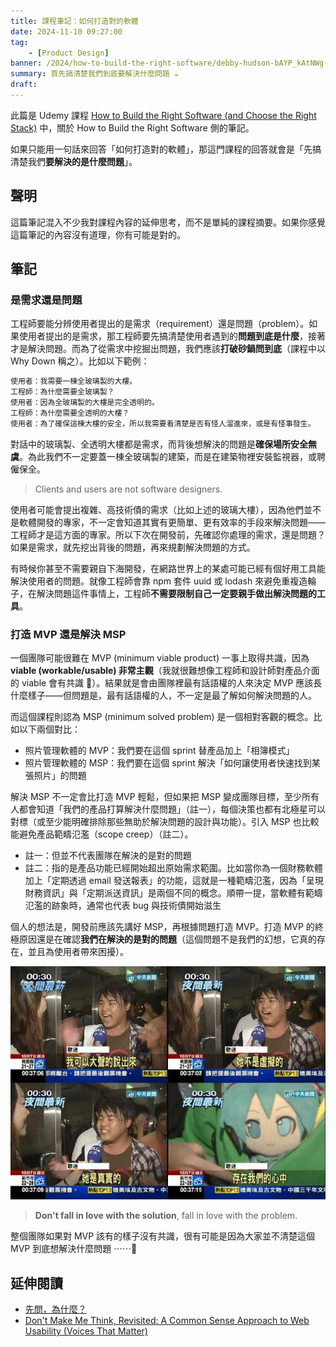 ```yaml
---
title: 課程筆記：如何打造對的軟體
date: 2024-11-10 09:27:00
tag:
	- [Product Design]
banner: /2024/how-to-build-the-right-software/debby-hudson-bAYP_kAtNWg-unsplash.jpg
summary: 首先搞清楚我們到底要解決什麼問題 ☕️
draft: 
---
```


此篇是 Udemy 課程 [How to Build the Right Software (and Choose the Right Stack)](https://www.udemy.com/course/right-software-and-right-stack) 中，關於 How to Build the Right Software 側的筆記。

如果只能用一句話來回答「如何打造對的軟體」，那這門課程的回答就會是「先搞清楚我們**要解決的是什麼問題**」。

## 聲明

這篇筆記混入不少我對課程內容的延伸思考，而不是單純的課程摘要。如果你感覺這篇筆記的內容沒有道理，你有可能是對的。

## 筆記

### 是需求還是問題

工程師要能分辨使用者提出的是需求（requirement）還是問題（problem）。如果使用者提出的是需求，那工程師要先搞清楚使用者遇到的**問題到底是什麼**，接著才是解決問題。而為了從需求中挖掘出問題，我們應該**打破砂鍋問到底**（課程中以 Why Down 稱之）。比如以下範例：

```bash
使用者：我需要一棟全玻璃製的大樓。
工程師：為什麼需要全玻璃製？
使用者：因為全玻璃製的大樓是完全透明的。
工程師：為什麼需要全透明的大樓？
使用者：為了確保這棟大樓的安全，所以我需要看清楚是否有怪人溜進來，或是有怪事發生。
```

對話中的玻璃製、全透明大樓都是需求，而背後想解決的問題是**確保場所安全無虞**。為此我們不一定要蓋一棟全玻璃製的建築，而是在建築物裡安裝監視器，或聘僱保全。

> Clients and users are not software designers.

使用者可能會提出複雜、高技術債的需求（比如上述的玻璃大樓），因為他們並不是軟體開發的專家，不一定會知道其實有更簡單、更有效率的手段來解決問題——工程師才是這方面的專家。所以下次在開發前，先確認你處理的需求，還是問題？如果是需求，就先挖出背後的問題，再來規劃解決問題的方式。

有時候你甚至不需要親自下海開發，在網路世界上的某處可能已經有個好用工具能解決使用者的問題。就像工程師會靠 npm 套件 uuid 或 lodash 來避免重複造輪子，在解決問題這件事情上，工程師**不需要限制自己一定要親手做出解決問題的工具**。

### 打造 MVP 還是解決 MSP

一個團隊可能很難在 MVP (minimum viable product) 一事上取得共識，因為 **viable (workable/usable) 非常主觀**（我就很難想像工程師和設計師對產品介面的 viable 會有共識 🌚）。結果就是會由團隊裡最有話語權的人來決定 MVP 應該長什麼樣子——但問題是，最有話語權的人，不一定是最了解如何解決問題的人。

而這個課程則認為 MSP (minimum solved problem) 是一個相對客觀的概念。比如以下兩個對比：

- 照片管理軟體的 MVP：我們要在這個 sprint 替產品加上「相簿模式」
- 照片管理軟體的 MSP：我們要在這個 sprint 解決「如何讓使用者快速找到某張照片」的問題

解決 MSP 不一定會比打造 MVP 輕鬆，但如果把 MSP 變成團隊目標，至少所有人都會知道「我們的產品打算解決什麼問題」（註一），每個決策也都有北極星可以對標（或至少能明確排除那些無助於解決問題的設計與功能）。引入 MSP 也比較能避免產品範疇氾濫（scope creep）（註二）。

- 註一：但並不代表團隊在解決的是對的問題
- 註二：指的是產品功能已經開始超出原始需求範圍。比如當你為一個財務軟體加上「定期透過 email 發送報表」的功能，這就是一種範疇氾濫，因為「呈現財務資訊」與「定期派送資訊」是兩個不同的概念。順帶一提，當軟體有範疇氾濫的跡象時，通常也代表 bug 與技術債開始滋生

個人的想法是，開發前應該先講好 MSP，再根據問題打造 MVP。打造 MVP 的終極原因還是在確認**我們在解決的是對的問題**（這個問題不是我們的幻想，它真的存在，並且為使用者帶來困擾）。

![她是真實的](/2024/how-to-build-the-right-software/她是真實的.jpg)

> **Don't fall in love with the solution**, fall in love with the problem.

整個團隊如果對 MVP 該有的樣子沒有共識，很有可能是因為大家並不清楚這個 MVP 到底想解決什麼問題 ⋯⋯🌚

## 延伸閱讀

- [先問，為什麼？](https://moo.im/a/1afguP)
- [Don't Make Me Think, Revisited: A Common Sense Approach to Web Usability (Voices That Matter)](https://www.amazon.com/Dont-Make-Think-Revisited-Usability-ebook/dp/B00HJUBRPG)
